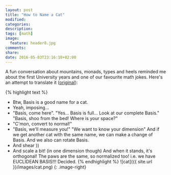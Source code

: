 ```yaml
---
layout: post
title: "How to Name a Cat"
modified:
categories: 
description:
tags: [math]
image:
  feature: header8.jpg
comments:
share:
date: 2016-05-03T23:16:10+02:00
---
```

<style type="text/css">
	pre {
		width: 100%;
		border: none;
	}
	figure {
		padding: 0px;
	}
</style>

A fun conversation about mountains, monads, types and heels reminded me about the first University years and one of our favourite math jokes. Here's an attempt to translate it ([original](http://bash.im/quote/394171)):

{% highlight text %}
- Btw, Basis is a good name for a cat.
- Yeah, imposing...
- "Basis, come here". 
  "Yes... Basis is full... Look at our complete Basis."
  "Basis, shoo from the bed! Where is your space?"
- "C'mon, convert to normal!"
- "Basis, we'll measure you!"
  "We want to know your dimension"
  And if we get another cat with the same name, we can make a change of Basis.
  And we also can rotate Basis.
- And shear ))
- And scale a bit! (in one dimension though)
  And when it stands, it's orthogonal!
  The paws are the same, so normalized too!
  i.e. we have EUCLIDEAN BASIS!!!
  Decided.
{% endhighlight %}
![cat]({{ site.url }}/images/cat.png)
{: .image-right}